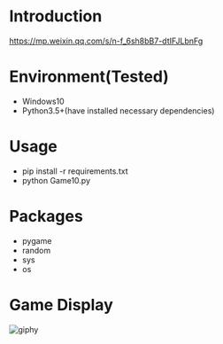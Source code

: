 # Introduction
https://mp.weixin.qq.com/s/n-f_6sh8bB7-dtIFJLbnFg

# Environment(Tested)
- Windows10
- Python3.5+(have installed necessary dependencies)

# Usage
- pip install -r requirements.txt
- python Game10.py

# Packages
- pygame
- random
- sys
- os

# Game Display
![giphy](effect/running.gif)
